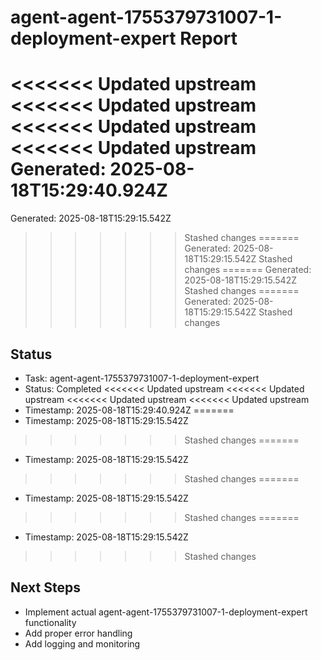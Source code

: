 # agent-agent-1755379731007-1-deployment-expert Report

<<<<<<< Updated upstream
<<<<<<< Updated upstream
<<<<<<< Updated upstream
<<<<<<< Updated upstream
Generated: 2025-08-18T15:29:40.924Z
=======
Generated: 2025-08-18T15:29:15.542Z
>>>>>>> Stashed changes
=======
Generated: 2025-08-18T15:29:15.542Z
>>>>>>> Stashed changes
=======
Generated: 2025-08-18T15:29:15.542Z
>>>>>>> Stashed changes
=======
Generated: 2025-08-18T15:29:15.542Z
>>>>>>> Stashed changes

## Status
- Task: agent-agent-1755379731007-1-deployment-expert
- Status: Completed
<<<<<<< Updated upstream
<<<<<<< Updated upstream
<<<<<<< Updated upstream
<<<<<<< Updated upstream
- Timestamp: 2025-08-18T15:29:40.924Z
=======
- Timestamp: 2025-08-18T15:29:15.542Z
>>>>>>> Stashed changes
=======
- Timestamp: 2025-08-18T15:29:15.542Z
>>>>>>> Stashed changes
=======
- Timestamp: 2025-08-18T15:29:15.542Z
>>>>>>> Stashed changes
=======
- Timestamp: 2025-08-18T15:29:15.542Z
>>>>>>> Stashed changes

## Next Steps
- Implement actual agent-agent-1755379731007-1-deployment-expert functionality
- Add proper error handling
- Add logging and monitoring
